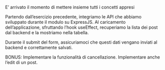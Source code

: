 E’ arrivato il momento di mettere insieme tutti i concetti appresi

Partendo dall’esercizio precedente, integriamo le API che abbiamo sviluppato durante il modulo su ExpressJS.
Al caricamento dell’applicazione, sfruttando l’hook useEffect, recuperiamo la lista dei post dal backend e la mostriamo nella tabella.

Durante il submit del form, assicuriamoci che questi dati vengano inviati al backend e correttamente salvati.

BONUS:
Implementare la funzionalità di cancellazione.
Implementare anche l’edit di un post.
